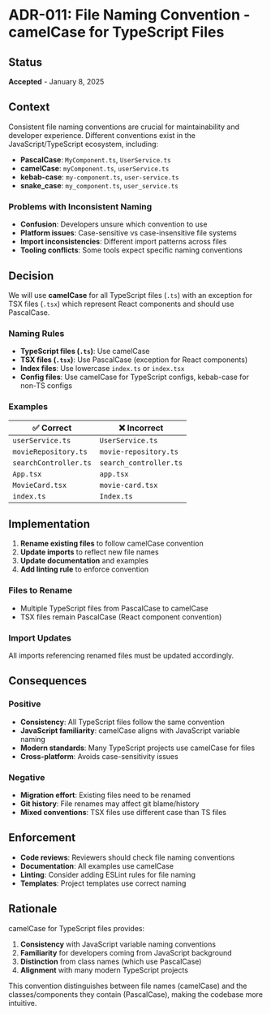 # ADR-011: File Naming Convention - camelCase for TypeScript Files

## Status
**Accepted** - January 8, 2025

## Context
Consistent file naming conventions are crucial for maintainability and developer experience. Different conventions exist in the JavaScript/TypeScript ecosystem, including:
- **PascalCase**: `MyComponent.ts`, `UserService.ts`
- **camelCase**: `myComponent.ts`, `userService.ts`
- **kebab-case**: `my-component.ts`, `user-service.ts`
- **snake_case**: `my_component.ts`, `user_service.ts`

### Problems with Inconsistent Naming
- **Confusion**: Developers unsure which convention to use
- **Platform issues**: Case-sensitive vs case-insensitive file systems
- **Import inconsistencies**: Different import patterns across files
- **Tooling conflicts**: Some tools expect specific naming conventions

## Decision
We will use **camelCase** for all TypeScript files (`.ts`) with an exception for TSX files (`.tsx`) which represent React components and should use PascalCase.

### Naming Rules
- **TypeScript files (`.ts`)**: Use camelCase
- **TSX files (`.tsx`)**: Use PascalCase (exception for React components)
- **Index files**: Use lowercase `index.ts` or `index.tsx`
- **Config files**: Use camelCase for TypeScript configs, kebab-case for non-TS configs

### Examples
| ✅ Correct | ❌ Incorrect |
|-----------|-------------|
| `userService.ts` | `UserService.ts` |
| `movieRepository.ts` | `movie-repository.ts` |
| `searchController.ts` | `search_controller.ts` |
| `App.tsx` | `app.tsx` |
| `MovieCard.tsx` | `movie-card.tsx` |
| `index.ts` | `Index.ts` |

## Implementation
1. **Rename existing files** to follow camelCase convention
2. **Update imports** to reflect new file names
3. **Update documentation** and examples
4. **Add linting rule** to enforce convention

### Files to Rename
- Multiple TypeScript files from PascalCase to camelCase
- TSX files remain PascalCase (React component convention)

### Import Updates
All imports referencing renamed files must be updated accordingly.

## Consequences
### Positive
- **Consistency**: All TypeScript files follow the same convention
- **JavaScript familiarity**: camelCase aligns with JavaScript variable naming
- **Modern standards**: Many TypeScript projects use camelCase for files
- **Cross-platform**: Avoids case-sensitivity issues

### Negative
- **Migration effort**: Existing files need to be renamed
- **Git history**: File renames may affect git blame/history
- **Mixed conventions**: TSX files use different case than TS files

## Enforcement
- **Code reviews**: Reviewers should check file naming conventions
- **Documentation**: All examples use camelCase
- **Linting**: Consider adding ESLint rules for file naming
- **Templates**: Project templates use correct naming

## Rationale
camelCase for TypeScript files provides:
1. **Consistency** with JavaScript variable naming conventions
2. **Familiarity** for developers coming from JavaScript background
3. **Distinction** from class names (which use PascalCase)
4. **Alignment** with many modern TypeScript projects

This convention distinguishes between file names (camelCase) and the classes/components they contain (PascalCase), making the codebase more intuitive.
